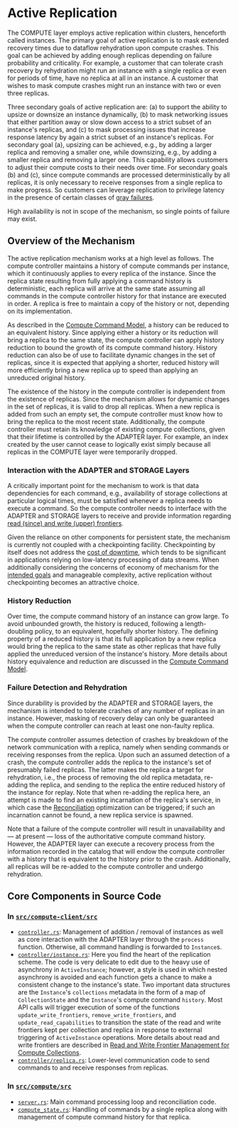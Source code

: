 # Active Replication

The COMPUTE layer employs active replication within clusters, henceforth called instances. The primary goal of active replication is to mask extended recovery times due to dataflow rehydration upon compute crashes. This goal can be achieved by adding enough replicas depending on failure probability and criticality. For example, a customer that can tolerate crash recovery by rehydration might run an instance with a single replica or even for periods of time, have no replica at all in an instance. A customer that wishes to mask compute crashes might run an instance with two or even three replicas.

Three secondary goals of active replication are: (a) to support the ability to upsize or downsize an instance dynamically, (b) to mask networking issues that either partition away or slow down access to a strict subset of an instance's replicas, and (c) to mask processing issues that increase response latency by again a strict subset of an instance's replicas. For secondary goal (a), upsizing can be achieved, e.g., by adding a larger replica and removing a smaller one, while downsizing, e.g., by adding a smaller replica and removing a larger one. This capability allows customers to adjust their compute costs to their needs over time. For secondary goals (b) and (c), since compute commands are processed deterministically by all replicas, it is only necessary to receive responses from a single replica to make progress. So customers can leverage replication to privilege latency in the presence of certain classes of [gray failures](https://www.microsoft.com/en-us/research/wp-content/uploads/2017/06/paper-1.pdf).

High availability is not in scope of the mechanism, so single points of failure may exist. 

## Overview of the Mechanism

The active replication mechanism works at a high level as follows. The compute controller maintains a history of compute commands per instance, which it continuously applies to every replica of the instance. Since the replica state resulting from fully applying a command history is deterministic, each replica will arrive at the same state assuming all commands in the compute controller history for that instance are executed in order. A replica is free to maintain a copy of the history or not, depending on its implementation.

As described in the [Compute Command Model](compute-command-model.md), a history can be reduced to an equivalent history. Since applying either a history or its reduction will bring a replica to the same state, the compute controller can apply history reduction to bound the growth of its compute command history. History reduction can also be of use to facilitate dynamic changes in the set of replicas, since it is expected that applying a shorter, reduced history will more efficiently bring a new replica up to speed than applying an unreduced original history.

The existence of the history in the compute controller is independent from the existence of replicas. Since the mechanism allows for dynamic changes in the set of replicas, it is valid to drop all replicas. When a new replica is added from such an empty set, the compute controller must know how to bring the replica to the most recent state. Additionally, the compute controller must retain its knowledge of existing compute collections, given that their lifetime is controlled by the ADAPTER layer. For example, an index created by the user cannot cease to logically exist simply because all replicas in the COMPUTE layer were temporarily dropped.

### Interaction with the ADAPTER and STORAGE Layers

A critically important point for the mechanism to work is that data dependencies for each command, e.g., availability of storage collections at particular logical times, must be satisfied whenever a replica needs to execute a command. So the compute controller needs to interface with the ADAPTER and STORAGE layers to receive and provide information regarding [read (since) and write (upper) frontiers](read-write-frontier-management.md).

Given the reliance on other components for persistent state, the mechanism is currently not coupled with a checkpointing facility. Checkpointing by itself does not address the [cost of downtime](https://www.usenix.org/legacy/events/lisa2002/tech/full_papers/patterson/patterson.pdf), which tends to be significant in applications relying on low-latency processing of data streams. When additionally considering the concerns of economy of mechanism for the [intended goals](active-replication.md#active-replication) and manageable complexity, active replication without checkpointing becomes an attractive choice.

### History Reduction

Over time, the compute command history of an instance can grow large. To avoid unbounded growth, the history is reduced, following a length-doubling policy, to an equivalent, hopefully shorter history. The defining property of a reduced history is that its full application by a new replica would bring the replica to the same state as other replicas that have fully applied the unreduced version of the instance's history. More details about history equivalence and reduction are discussed in the [Compute Command Model](compute-command-model.md).

### Failure Detection and Rehydration

Since durability is provided by the ADAPTER and STORAGE layers, the mechanism is intended to tolerate crashes of any number of replicas in an instance. However, masking of recovery delay can only be guaranteed when the compute controller can reach at least one non-faulty replica.

The compute controller assumes detection of crashes by breakdown of the network communication with a replica, namely when sending commands or receiving responses from the replica. Upon such an assumed detection of a crash, the compute controller adds the replica to the instance's set of presumably failed replicas. The latter makes the replica a target for rehydration, i.e., the process of removing the old replica metadata, re-adding the replica, and sending to the replica the entire reduced history of the instance for replay. Note that when re-adding the replica here, an attempt is made to find an existing incarnation of the replica's service, in which case the [Reconciliation](reconciliation.md) optimization can be triggered; if such an incarnation cannot be found, a new replica service is spawned.

Note that a failure of the compute controller will result in unavailability and — at present — loss of the authoritative compute command history. However, the ADAPTER layer can execute a recovery process from the information recorded in the catalog that will endow the compute controller with a history that is equivalent to the history prior to the crash. Additionally, all replicas will be re-added to the compute controller and undergo rehydration.

## Core Components in Source Code

### In [`src/compute-client/src`](../../../../src/compute-client/src/)

- [`controller.rs`](../../../../src/compute-client/src/controller.rs): Management of addition / removal of instances as well as core interaction with the ADAPTER layer through the `process` function. Otherwise, all command handling is forwarded to `Instance`s.
- [`controller/instance.rs`](../../../../src/compute-client/src/controller/instance.rs): Here you find the heart of the replication scheme. The code is very delicate to edit due to the heavy use of asynchrony in `ActiveInstance`; however, a style is used in which nested asynchrony is avoided and each function gets a chance to make a consistent change to the instance's state. Two important data structures are the `Instance`'s `collections` metadata in the form of a map of `CollectionState` and the `Instance`'s compute command `history`. Most API calls will trigger execution of some of the functions `update_write_frontiers`, `remove_write_frontiers`, and `update_read_capabilities` to transition the state of the read and write frontiers kept per collection and replica in response to external triggering of `ActiveInstance` operations. More details about read and write frontiers are described in [Read and Write Frontier Management for Compute Collections](read-write-frontier-management.md).
- [`controller/replica.rs`](../../../../src/compute-client/src/controller/replica.rs): Lower-level communication code to send commands to and receive responses from replicas.

### In [`src/compute/src`](../../../../src/compute/src/)

- [`server.rs`](../../../../src/compute/src/server.rs): Main command processing loop and reconciliation code.
- [`compute_state.rs`](../../../../src/compute/src/compute_state.rs): Handling of commands by a single replica along with management of compute command history for that replica.
